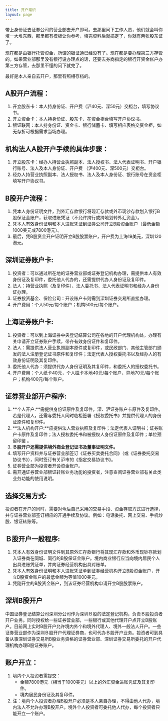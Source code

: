 ```yaml
---
title: 开户常识
layout: page
---
```

带上身份证去证券公司的营业部去开户即可。去那里问下工作人员，他们就会叫你填一大堆东西，那里都有模板让你参考，填完资料后就搞定了，你就有两张股东证了。

现在都是由银行托管资金，所谓的银证通已经没有了。现在都是要办理第三方存管的。如果营业部那里没有银行设办理点的话，还要去券商指定的银行开资金帐户办第三方存管，去那里不懂的问下就完了。
    
最好是本人亲自去开户，那里有照相存档的。

## A股开户流程：

1. 开立股东卡：本人持身份证、开户费（沪40元、深50元）交柜台，填写协议书。
2. 开立资金卡：本人持身份证、股东卡、在资金柜台填写开户协议书。
3. 银证联网：本人持身份证、资金卡、银行储蓄卡、填写相应表格交资金柜，如无存折可根据需求当场办理。

## 机构法人A股开户手续的具体步骤：

1. 开立股东卡：经办人持营业执照副本、法人授权书、法人代表证明书、开户银行账号、法人及本人身份证、开户费  （沪400元、深500元）交柜台。
2. 经办人持营业执照副本、法人授权书、法人及本人身份证、银行账号在资金柜填写开户协议书。  

## B股开户流程：

1. 凭本人身份证明文件，到外汇存款银行将现汇存款或外币现钞存款划入银行B股保证金账户，获取进账凭证（不允许跨行或跨地划转外汇资金）。  
2. 凭本人有效身份证明和本人进账凭证到证券公司开立B股资金账户（最低金额1000美元或7800港元）。  
3. 最后，凭B股资金开户证明开立B股股票账户，开户费为上海19美元，深圳120港元。  

## 深圳证券账户卡:

1. 投资者：可以通过所在地的证券营业部或证券登记机构办理，需提供本人有效身份证及复印件，委托他人代办的，还需提供代办人身份证及复印件。  
2. 法人：持营业执照（及复印件）、法人委托书、法人代表证明书和经办人身份证办理。  
3. 证券投资基金、保险公司：开设账户卡则需到深圳证券交易所直接办理。  
4. 开户费用：个人50元/每个账户；机构500元/每个账户。  

## 上海证券账户卡:

1. 投资者：可以到上海证券中央登记结算公司在各地的开户代理机构处，办理有关申请开立证券账户手续，带齐有效身份证件和复印件。  
2. 法人：需提供法人营业执照副本原件或复印件，或民政部门、其他主管部门颁发的法人注册登记证书原件和复印件；法定代表人授权委托书以及经办人的有效身份证明及其复印件。  
3. 委托他人代办：须提供代办人身份证明及其复印件，和委托人的授权委托书。  
4. 开户费用：个人纸卡40元，个人磁卡本地40元/每个账户，异地70元/每个账户；机构400元/每个账户。  

## 证券营业部开户程序:

1. **个人开户:**需提供身份证原件及复印件，深、沪证券账户卡原件及复印件。若是代理人，还需与委托人同时临柜签署《授权委托书》并提供代理人的身份证原件和复印件。    
2. **法人机构开户:**应提供法人营业执照及复印件；法定代表人证明书；证券账户卡原件及复印件；法人授权委托书和被授权人身份证原件及复印件；单位预留印鉴  。
3. **Ｂ股开户还需提供境外商业登记证书及董事证明文件。**  
4. 填写开户资料并与证券营业部签订《证券买卖委托合同》（或《证券委托交易协议书》），同时签订有关沪市的《指定交易协议书》。   
5. 证券营业部为投资者开设资金账户。  
6. 需开通证券营业部银证转账业务功能的投资者，注意查阅证券营业部有关此类业务功能的使用说明。  

## 选择交易方式:

投资者在开户的同时，需要对今后自己采用的交易手段、资金存取方式进行选择，并与证券营业部签订相应的开通手续及协议。例如：电话委托、网上交易、手机炒股、银证转账等。

## Ｂ股开户一般程序:

1. 凭本人有效身份证明文件到其原外汇存款银行将其现汇存款和外币现钞存款划入证券商在同城、同行的B股保证金账户。境内商业银行应当向境内居民个人出具进账凭证单，并向证券经营机构出具对账单。
2. 凭本人有效身份证明和本人进账凭证单到证券经营机构开立B股资金账户，开立B股资金账户的最低金额为等值1000美元。
3. 凭刚开立的B股资金账户，到该证券经营机构申请开立B股股票账户。

## 深圳B股开户

中国证券登记结算公司深圳分公司作为深圳Ｂ股的法定登记机构，负责Ｂ股投资者开户业务。同时授权给一些证券营业部，一些银行或其他代理开户点开立B股账户。目前网上实时B股开户允许境内外个和境外代理人、境外一般法人开户。一些证券营业部作为深圳Ｂ股开户代理证券商，也可代办Ｂ股开户业务。投资者可到具备从事深圳证券交易所B股业务资格的证券营业部、深圳证券交易所委托的开户代理机构办理B股证券账户。

## 账户开立：
1. 境内个人投资者需提交：
   * 金额7800港元（相当于1000美元）以上的外汇资金进账凭证及其复印件。
   * 境内居民身份证及其复印件。
2. 注：境内个人投资者办理B股开户必须是本人亲自办理，不得由他人代办，境内法人不允许办理B股开户。境外个人投资者可委托他人代办，每个投资者只能开立一个账户。